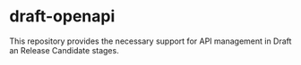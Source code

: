 # draft-openapi
This repository provides the necessary support for API management in Draft an Release Candidate stages.
